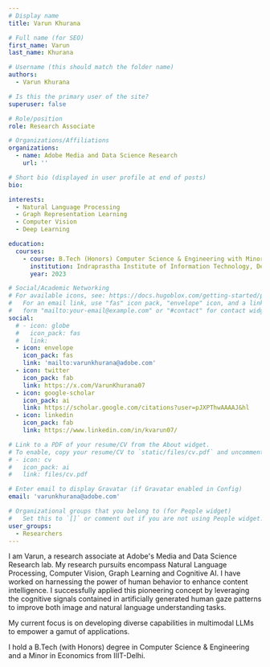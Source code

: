 ```yaml
---
# Display name
title: Varun Khurana

# Full name (for SEO)
first_name: Varun
last_name: Khurana

# Username (this should match the folder name)
authors:
  - Varun Khurana

# Is this the primary user of the site?
superuser: false

# Role/position
role: Research Associate

# Organizations/Affiliations
organizations:
  - name: Adobe Media and Data Science Research
    url: ''

# Short bio (displayed in user profile at end of posts)
bio: 

interests:
  - Natural Language Processing
  - Graph Representation Learning
  - Computer Vision
  - Deep Learning

education:
  courses:
    - course: B.Tech (Honors) Computer Science & Engineering with Minor in Economics
      institution: Indraprastha Institute of Information Technology, Delhi (IIIT-Delhi)
      year: 2023

# Social/Academic Networking
# For available icons, see: https://docs.hugoblox.com/getting-started/page-builder/#icons
#   For an email link, use "fas" icon pack, "envelope" icon, and a link in the
#   form "mailto:your-email@example.com" or "#contact" for contact widget.
social:
  # - icon: globe
  #   icon_pack: fas
  #   link: 
  - icon: envelope
    icon_pack: fas
    link: 'mailto:varunkhurana@adobe.com'
  - icon: twitter
    icon_pack: fab
    link: https://x.com/VarunKhurana07
  - icon: google-scholar
    icon_pack: ai
    link: https://scholar.google.com/citations?user=pJXPThwAAAAJ&hl
  - icon: linkedin
    icon_pack: fab
    link: https://www.linkedin.com/in/kvarun07/

# Link to a PDF of your resume/CV from the About widget.
# To enable, copy your resume/CV to `static/files/cv.pdf` and uncomment the lines below.
# - icon: cv
#   icon_pack: ai
#   link: files/cv.pdf

# Enter email to display Gravatar (if Gravatar enabled in Config)
email: 'varunkhurana@adobe.com'

# Organizational groups that you belong to (for People widget)
#   Set this to `[]` or comment out if you are not using People widget.
user_groups:
  - Researchers
---
```


I am Varun, a research associate at Adobe's Media and Data Science Research lab. My research pursuits encompass Natural Language Processing, Computer Vision, Graph Learning and Cognitive AI. I have worked on harnessing the power of human behavior to enhance content intelligence. I successfully applied this pioneering concept by leveraging the cognitive signals contained in artificially generated human gaze patterns to improve both image and natural language understanding tasks. 

My current focus is on developing diverse capabilities in multimodal LLMs to empower a gamut of applications. 

I hold a B.Tech (with Honors) degree in Computer Science & Engineering and a Minor in Economics from IIIT-Delhi.

